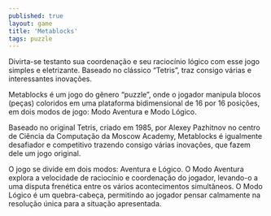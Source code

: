 ```yaml
---
published: true
layout: game
title: 'Metablocks'
tags: puzzle
---
```

Divirta-se testanto sua coordenação e seu raciocínio lógico com esse jogo simples e eletrizante. Baseado no clássico “Tetris”, traz consigo várias e interessantes inovações.

Metablocks é um jogo do gênero “puzzle”, onde o jogador manipula blocos (peças) coloridos em uma plataforma bidimensional de 16 por 16 posições, em dois modos de jogo: Modo Aventura e Modo Lógico.







Baseado no original Tetris, criado em 1985, por Alexey Pazhitnov no centro de Ciência da Computação da Moscow Academy, Metablocks é igualmente desafiador e competitivo trazendo consigo várias inovações, que fazem dele um jogo original.

O jogo se divide em dois modos: Aventura e Lógico. O Modo Aventura explora a velocidade de raciocínio e coordenação do jogador, levando-o a uma disputa frenética entre os vários acontecimentos simultâneos. O Modo Lógico é um quebra-cabeça, permitindo ao jogador pensar calmamente na resolução única para a situação apresentada.





